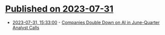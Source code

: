 # [Published on 2023-07-31](index.md)

* [2023-07-31, 15:33:00](https://slashdot.org/story/23/07/31/1533245/companies-double-down-on-ai-in-june-quarter-analyst-calls?utm_source=rss1.0mainlinkanon&utm_medium=feed) - [Companies Double Down on AI in June-Quarter Analyst Calls](https://slashdot.org/story/23/07/31/1533245/companies-double-down-on-ai-in-june-quarter-analyst-calls?utm_source=rss1.0mainlinkanon&utm_medium=feed)
